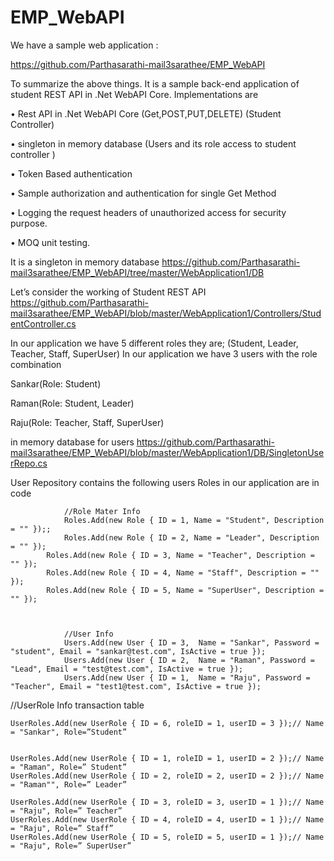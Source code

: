 # EMP_WebAPI

We have a sample web application :

https://github.com/Parthasarathi-mail3sarathee/EMP_WebAPI

To summarize the above things. It is a sample back-end application of student REST API in .Net WebAPI Core.
Implementations are

•	Rest API in .Net WebAPI Core (Get,POST,PUT,DELETE) (Student Controller)

•	singleton in memory database (Users and its role access to student controller )

•	Token Based authentication

•	Sample authorization and authentication for single Get Method

•	Logging the request headers of unauthorized access for security purpose.

•	MOQ unit testing.


It is a singleton in memory database 
https://github.com/Parthasarathi-mail3sarathee/EMP_WebAPI/tree/master/WebApplication1/DB


Let’s consider the working of Student REST API
https://github.com/Parthasarathi-mail3sarathee/EMP_WebAPI/blob/master/WebApplication1/Controllers/StudentController.cs


In our application we have 5 different roles they are; (Student, Leader, Teacher, Staff, SuperUser)
In our application we have 3 users with the role combination


Sankar(Role: Student)

Raman(Role: Student, Leader)

Raju(Role: Teacher, Staff, SuperUser)


in memory database for users
https://github.com/Parthasarathi-mail3sarathee/EMP_WebAPI/blob/master/WebApplication1/DB/SingletonUserRepo.cs


User Repository contains the following users
Roles in our application are in code

	            //Role Mater Info  
	            Roles.Add(new Role { ID = 1, Name = "Student", Description = "" });;
	            Roles.Add(new Role { ID = 2, Name = "Leader", Description = "" });
		    Roles.Add(new Role { ID = 3, Name = "Teacher", Description = "" });
		    Roles.Add(new Role { ID = 4, Name = "Staff", Description = "" });
		    Roles.Add(new Role { ID = 5, Name = "SuperUser", Description = "" });
		    


	            //User Info  
	            Users.Add(new User { ID = 3,  Name = "Sankar", Password = "student", Email = "sankar@test.com", IsActive = true });
	            Users.Add(new User { ID = 2,  Name = "Raman", Password = "Lead", Email = "test@test.com", IsActive = true });
	            Users.Add(new User { ID = 1,  Name = "Raju", Password = "Teacher", Email = "test1@test.com", IsActive = true });
	    


//UserRole Info transaction table
	
	UserRoles.Add(new UserRole { ID = 6, roleID = 1, userID = 3 });// Name = "Sankar", Role=”Student”

	
	UserRoles.Add(new UserRole { ID = 1, roleID = 1, userID = 2 });// Name = "Raman", Role=” Student”
	UserRoles.Add(new UserRole { ID = 2, roleID = 2, userID = 2 });// Name = "Raman"", Role=” Leader”
	
	UserRoles.Add(new UserRole { ID = 3, roleID = 3, userID = 1 });// Name = "Raju", Role=” Teacher”
	UserRoles.Add(new UserRole { ID = 4, roleID = 4, userID = 1 });// Name = "Raju", Role=” Staff”
	UserRoles.Add(new UserRole { ID = 5, roleID = 5, userID = 1 });// Name = "Raju", Role=” SuperUser”




